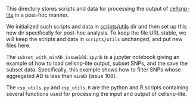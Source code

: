 
This directory stores scripts and data for processing the output
of [cellsnp-lite](https://github.com/single-cell-genetics/cellsnp-lite)
in a post-hoc manner.

We initialized such scripts and data in 
[scripts/utils](https://github.com/single-cell-genetics/cellsnp-lite/tree/master/scripts/utils) 
dir and then set up this new dir specifically for post-hoc analysis.
To keep the file URL stable, we will keep the scripts and data in 
`scripts/utils` unchanged, and put new files here.

The `subset_with_minAD_issue108.ipynb` is a jupyter notebook giving an example
of how to load cellsnp-lite output, subset SNPs, and the save the subset data.
Specifically, this example shows how to filter SNPs whose aggregated AD is 
less than `minAD` (issue 108).

The `csp_utils.py` and `csp_utils.R` are the python and R scripts containing
several functions used for processing the input and output of cellsnp-lite.

